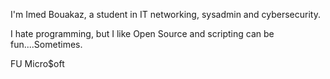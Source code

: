 I'm Imed Bouakaz, a student in IT networking, sysadmin and cybersecurity.

I hate programming, but I like Open Source and scripting can be fun....Sometimes.

FU Micro$oft
